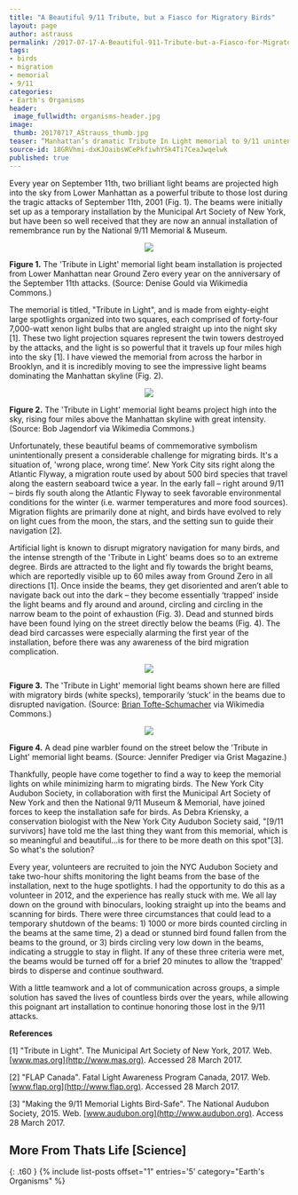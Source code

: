 ```yaml
---
title: "A Beautiful 9/11 Tribute, but a Fiasco for Migratory Birds"
layout: page
author: astrauss
permalink: /2017-07-17-A-Beautiful-911-Tribute-but-a-Fiasco-for-Migratory-Birds-astrauss/
tags:
- birds
- migration
- memorial
- 9/11
categories:
- Earth's Organisms
header:
 image_fullwidth: organisms-header.jpg
image:
 thumb: 20170717_AStrauss_thumb.jpg
teaser: “Manhattan’s dramatic Tribute In Light memorial to 9/11 unintentionally created a major hazard for birds during fall migration – learn all about it here!”
source-id: 18GRVhmi-dxKJOaibsWCePkfiwhY5k4Ti7CeaJwqelwk
published: true
---
```


Every year on September 11th, two brilliant light beams are projected high into the sky from Lower Manhattan as a powerful tribute to those lost during the tragic attacks of September 11th, 2001 (Fig. 1). The beams were initially set up as a temporary installation by the Municipal Art Society of New York, but have been so well received that they are now an annual installation of remembrance run by the National 9/11 Memorial & Museum. 

<div style="text-align:center"><img src ="https://upload.wikimedia.org/wikipedia/commons/7/7e/Tribute_in_Light_%28air_force_2%29_tilt_corrected.jpg"/></div>

**Figure 1.** The 'Tribute in Light' memorial light beam installation is projected from Lower Manhattan near Ground Zero every year on the anniversary of the September 11th attacks. (Source: Denise Gould via Wikimedia Commons.)

The memorial is titled, "Tribute in Light", and is made from eighty-eight large spotlights organized into two squares, each comprised of forty-four 7,000-watt xenon light bulbs that are angled straight up into the night sky [1]. These two light projection squares represent the twin towers destroyed by the attacks, and the light is so powerful that it travels up four miles high into the sky [1]. I have viewed the memorial from across the harbor in Brooklyn, and it is incredibly moving to see the impressive light beams dominating the Manhattan skyline (Fig. 2).

<div style="text-align:center"><img src ="https://upload.wikimedia.org/wikipedia/commons/9/99/Tribute_in_Light_-_11_September_2010_-_1.jpg"/></div>

**Figure 2.** The 'Tribute in Light' memorial light beams project high into the sky, rising four miles above the Manhattan skyline with great intensity. (Source: Bob Jagendorf via Wikimedia Commons.)

Unfortunately, these beautiful beams of commemorative symbolism unintentionally present a considerable challenge for migrating birds. It's a situation of, 'wrong place, wrong time’. New York City sits right along the Atlantic Flyway, a migration route used by about 500 bird species that travel along the eastern seaboard twice a year. In the early fall – right around 9/11 – birds fly south along the Atlantic Flyway to seek favorable environmental conditions for the winter (i.e. warmer temperatures and more food sources). Migration flights are primarily done at night, and birds have evolved to rely on light cues from the moon, the stars, and the setting sun to guide their navigation [2]. 

Artificial light is known to disrupt migratory navigation for many birds, and the intense strength of the 'Tribute in Light' beams does so to an extreme degree. Birds are attracted to the light and fly towards the bright beams, which are reportedly visible up to 60 miles away from Ground Zero in all directions [1]. Once inside the beams, they get disoriented and aren’t able to navigate back out into the dark – they become essentially ‘trapped’ inside the light beams and fly around and around, circling and circling in the narrow beam to the point of exhaustion (Fig. 3). Dead and stunned birds have been found lying on the street directly below the beams (Fig. 4). The dead bird carcasses were especially alarming the first year of the installation, before there was any awareness of the bird migration complication.

<div style="text-align:center"><img src ="https://upload.wikimedia.org/wikipedia/commons/0/08/CanonLumièreNY5294681087_1b4c59ec28_b.jpg"/></div>

**Figure 3.** The 'Tribute in Light' memorial light beams shown here are filled with migratory birds (white specks), temporarily ‘stuck’ in the beams due to disrupted navigation. (Source: [Brian Tofte-Schumacher](https://www.flickr.com/photos/briantschu/) via Wikimedia Commons.)

<div style="text-align:center"><img src ="https://grist.files.wordpress.com/2010/09/deadwarblerjp.jpg"/></div>

**Figure 4.** A dead pine warbler found on the street below the 'Tribute in Light' memorial light beams. (Source: Jennifer Prediger via Grist Magazine.)

Thankfully, people have come together to find a way to keep the memorial lights on while minimizing harm to migrating birds. The New York City Audubon Society, in collaboration with first the Municipal Art Society of New York and then the National 9/11 Museum & Memorial, have joined forces to keep the installation safe for birds. As Debra Kriensky, a conservation biologist with the New York City Audubon Society said, "[9/11 survivors] have told me the last thing they want from this memorial, which is so meaningful and beautiful…is for there to be more death on this spot"[3]. So what's the solution?

Every year, volunteers are recruited to join the NYC Audubon Society and take two-hour shifts monitoring the light beams from the base of the installation, next to the huge spotlights. I had the opportunity to do this as a volunteer in 2012, and the experience has really stuck with me. We all lay down on the ground with binoculars, looking straight up into the beams and scanning for birds. There were three circumstances that could lead to a temporary shutdown of the beams: 1) 1000 or more birds counted circling in the beams at the same time, 2) a dead or stunned bird found fallen from the beams to the ground, or 3) birds circling very low down in the beams, indicating a struggle to stay in flight. If any of these three criteria were met, the beams would be turned off for a brief 20 minutes to allow the 'trapped' birds to disperse and continue southward. 

With a little teamwork and a lot of communication across groups, a simple solution has saved the lives of countless birds over the years, while allowing this poignant art installation to continue honoring those lost in the 9/11 attacks.

**References**

[1] "Tribute in Light". The Municipal Art Society of New York, 2017. Web. [www.mas.org](http://www.mas.org). Accessed 28 March 2017.

[2] "FLAP Canada". Fatal Light Awareness Program Canada, 2017. Web. [www.flap.org](http://www.flap.org). Accessed 28 March 2017. 

[3] "Making the 9/11 Memorial Lights Bird-Safe". The National Audubon Society, 2015. Web. [www.audubon.org](http://www.audubon.org). Access 28 March 2017.

## More From Thats Life [Science]
{: .t60 }
{% include list-posts offset="1" entries='5' category="Earth's Organisms" %}
